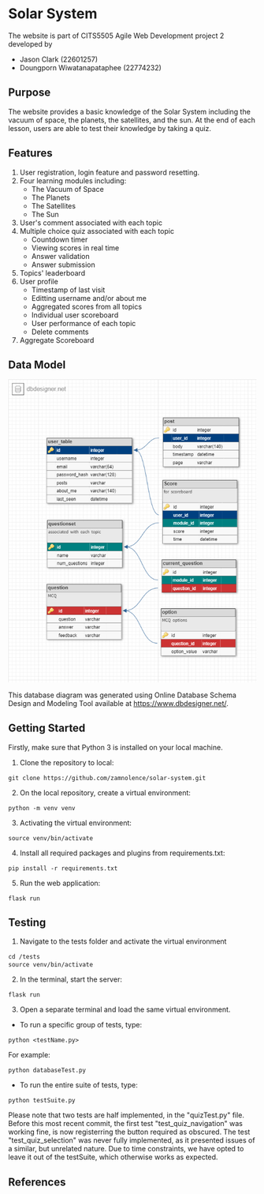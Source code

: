 # Solar System

The website is part of CITS5505 Agile Web Development project 2 developed by
- Jason Clark (22601257)
- Doungporn Wiwatanapataphee (22774232)

## Purpose

The website provides a basic knowledge of the Solar System including the vacuum of space, the planets, the satellites, and the sun. At the end of each lesson, users are able to test their knowledge by taking a quiz.

## Features

1. User registration, login feature and password resetting.
2. Four learning modules including:
    - The Vacuum of Space
    - The Planets
    - The Satellites
    - The Sun
3. User's comment associated with each topic
4. Multiple choice quiz associated with each topic
    - Countdown timer
    - Viewing scores in real time
    - Answer validation
    - Answer submission
5. Topics' leaderboard
6. User profile
    - Timestamp of last visit
    - Editting username and/or about me
    - Aggregated scores from all topics
    - Individual user scoreboard
    - User performance of each topic
    - Delete comments
7. Aggregate Scoreboard

## Data Model

![screenshot](db_schema.png)


This database diagram was generated using Online Database Schema Design and Modeling Tool available at https://www.dbdesigner.net/.

## Getting Started

Firstly, make sure that Python 3 is installed on your local machine.

1. Clone the repository to local:
```
git clone https://github.com/zamnolence/solar-system.git
```

2. On the local repository, create a virtual environment:
```
python -m venv venv
```

3. Activating the virtual environment:
```
source venv/bin/activate
```

4. Install all required packages and plugins from requirements.txt:
```
pip install -r requirements.txt
```

5. Run the web application:
```
flask run
```


## Testing

1. Navigate to the tests folder and activate the virtual environment
```
cd /tests
source venv/bin/activate
```
2. In the terminal, start the server:
```
flask run
```
3. Open a separate terminal and load the same virtual environment.
- To run a specific group of tests, type:
```
python <testName.py>
```
For example:
```
python databaseTest.py
```
- To run the entire suite of tests, type:
```
python testSuite.py
```

Please note that two tests are half implemented, in the "quizTest.py" file.
Before this most recent commit, the first test "test_quiz_navigation" was
working fine, is now registerring the button required as obscured.
The test "test_quiz_selection" was never fully implemented, as it presented 
issues of a similar, but unrelated nature.
Due to time constraints, we have opted to leave it out of the testSuite, which 
otherwise works as expected.

## References